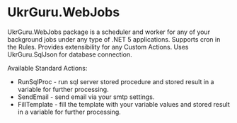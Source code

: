 # UkrGuru.WebJobs

UkrGuru.WebJobs package is a scheduler and worker for any of your background jobs under any type of .NET 5 applications. 
Supports cron in the Rules. Provides extensibility for any Custom Actions. Uses UkrGuru.SqlJson for database connection.

Available Standard Actions:
- RunSqlProc - run sql server stored procedure and stored result in a variable for further processing.
- SendEmail - send email via your smtp settings.
- FillTemplate - fill the template with your variable values and stored result in a variable for further processing.
